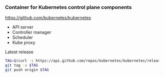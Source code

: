 ### Container for Kubernetes control plane components

https://github.com/kubernetes/kubernetes

- API server
- Controller manager
- Scheduler
- Kube proxy

Latest release

```bash
TAG=$(curl -s https://api.github.com/repos/kubernetes/kubernetes/releases/latest |grep tag_name | cut -d '"' -f 4)
git tag -a $TAG
git push origin $TAG
```
